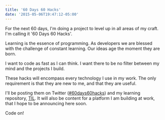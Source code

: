 ```yaml
---
title: '60 Days 60 Hacks'
date: '2015-05-06T19:47:12-05:00'
---
```


For the next 60 days, I'm doing a project to level up in all areas of my craft. I'm calling it '60 Days 60 Hacks'.

Learning is the essence of programming. As developers we are blessed with the challenge of constant learning. Our ideas age the moment they are born.

I want to code as fast as I can think. I want there to be no filter between my mind and the projects I build.

These hacks will encompass every technology I use in my work. The only requirement is that they are new to me, and that they are useful.

I'll be posting them on Twitter ([#60days60hacks](https://twitter.com/search?src=typd&q=%2360Days60Hacks)) and my learning repository, [TIL](https://github.com/jwworth/til). It will also be content for a platform I am building at work, that I hope to be announcing here soon.

Code on!